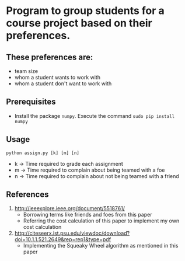 # Program to group students for a course project based on their preferences.

## These preferences are:
* team size
* whom a student wants to work with
* whom a student don't want to work with

## Prerequisites
* Install the package `numpy`. Execute the command `sudo pip install numpy`

## Usage
`python assign.py [k] [m] [n]`
* k -> Time required to grade each assignment
* m -> Time required to complain about being teamed with a foe
* n -> Time required to complain about not being teamed with a friend

## References
1) http://ieeexplore.ieee.org/document/5518761/
    * Borrowing terms like friends and foes from this paper
    * Referring the cost calculation of this paper to implement my own cost calculation
2) http://citeseerx.ist.psu.edu/viewdoc/download?doi=10.1.1.521.2649&rep=rep1&type=pdf
    * Implementing the Squeaky Wheel algorithm as mentioned in this paper